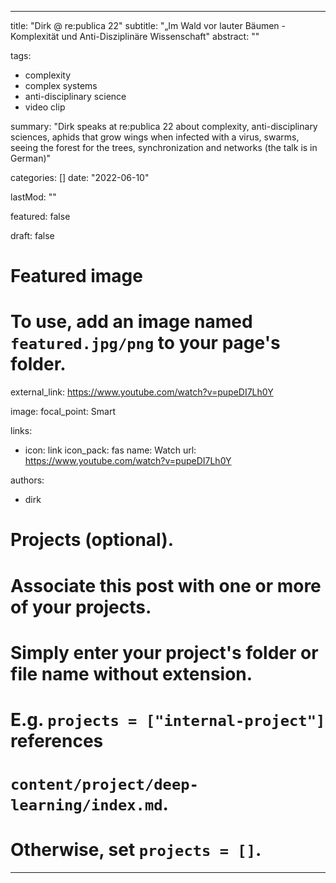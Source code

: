 
---
title: "Dirk  @ re:publica 22"
subtitle: "„Im Wald vor lauter Bäumen - Komplexität und Anti-Disziplinäre Wissenschaft"
abstract: ""

tags:
   - complexity
   - complex systems
   - anti-disciplinary science
   - video clip

summary: "Dirk speaks at re:publica 22 about complexity, anti-disciplinary sciences, aphids that grow wings when infected with a virus, swarms, seeing the forest for the trees, synchronization and networks (the talk is in German)"

categories: []
date: "2022-06-10"

lastMod: ""

featured: false

draft: false

# Featured image
# To use, add an image named `featured.jpg/png` to your page's folder.

external_link: https://www.youtube.com/watch?v=pupeDI7Lh0Y

image:
  focal_point: Smart

links:
- icon: link
  icon_pack: fas
  name: Watch
  url: https://www.youtube.com/watch?v=pupeDI7Lh0Y
  
authors:
- dirk


# Projects (optional).
#   Associate this post with one or more of your projects.
#   Simply enter your project's folder or file name without extension.
#   E.g. `projects = ["internal-project"]` references
#   `content/project/deep-learning/index.md`.
#   Otherwise, set `projects = []`.



---
